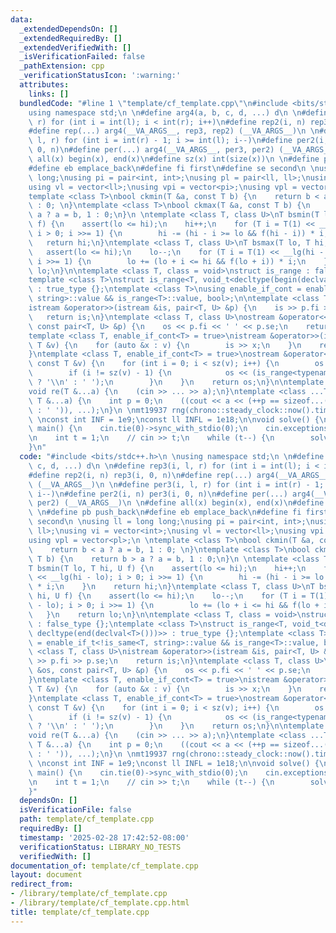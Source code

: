 ```yaml
---
data:
  _extendedDependsOn: []
  _extendedRequiredBy: []
  _extendedVerifiedWith: []
  _isVerificationFailed: false
  _pathExtension: cpp
  _verificationStatusIcon: ':warning:'
  attributes:
    links: []
  bundledCode: "#line 1 \"template/cf_template.cpp\"\n#include <bits/stdc++.h>\n \n\
    using namespace std;\n \n#define arg4(a, b, c, d, ...) d\n \n#define rep3(i, l,\
    \ r) for (int i = int(l); i < int(r); i++)\n#define rep2(i, n) rep3(i, 0, n)\n\
    #define rep(...) arg4(__VA_ARGS__, rep3, rep2) (__VA_ARGS__)\n \n#define per3(i,\
    \ l, r) for (int i = int(r) - 1; i >= int(l); i--)\n#define per2(i, n) per3(i,\
    \ 0, n)\n#define per(...) arg4(__VA_ARGS__, per3, per2) (__VA_ARGS__)\n \n#define\
    \ all(x) begin(x), end(x)\n#define sz(x) int(size(x))\n \n#define pb push_back\n\
    #define eb emplace_back\n#define fi first\n#define se second\n \nusing ll = long\
    \ long;\nusing pi = pair<int, int>;\nusing pl = pair<ll, ll>;\nusing vi = vector<int>;\n\
    using vl = vector<ll>;\nusing vpi = vector<pi>;\nusing vpl = vector<pl>;\n \n\
    template <class T>\nbool ckmin(T &a, const T b) {\n    return b < a ? a = b, 1\
    \ : 0; \n}\ntemplate <class T>\nbool ckmax(T &a, const T b) {\n    return b >\
    \ a ? a = b, 1 : 0;\n}\n \ntemplate <class T, class U>\nT bsmin(T lo, T hi, U\
    \ f) {\n    assert(lo <= hi);\n    hi++;\n    for (T i = T(1) << __lg(hi - lo);\
    \ i > 0; i >>= 1) {\n        hi -= (hi - i >= lo && f(hi - i)) * i;\n    }\n \
    \   return hi;\n}\ntemplate <class T, class U>\nT bsmax(T lo, T hi, U f) {\n \
    \   assert(lo <= hi);\n    lo--;\n    for (T i = T(1) << __lg(hi - lo); i > 0;\
    \ i >>= 1) {\n        lo += (lo + i <= hi && f(lo + i)) * i;\n    }\n    return\
    \ lo;\n}\n\ntemplate <class T, class = void>\nstruct is_range : false_type {};\n\
    template <class T>\nstruct is_range<T, void_t<decltype(begin(declval<T>())), decltype(end(declval<T>()))>>\
    \ : true_type {};\ntemplate <class T>\nusing enable_if_cont = enable_if_t<!is_same<T,\
    \ string>::value && is_range<T>::value, bool>;\n\ntemplate <class T, class U>\n\
    istream &operator>>(istream &is, pair<T, U> &p) {\n    is >> p.fi >> p.se;\n \
    \   return is;\n}\ntemplate <class T, class U>\nostream &operator<<(ostream &os,\
    \ const pair<T, U> &p) {\n    os << p.fi << ' ' << p.se;\n    return os;\n}\n\
    template <class T, enable_if_cont<T> = true>\nistream &operator>>(istream &is,\
    \ T &v) {\n    for (auto &x : v) {\n        is >> x;\n    }\n    return is;\n\
    }\ntemplate <class T, enable_if_cont<T> = true>\nostream &operator<<(ostream &os,\
    \ const T &v) {\n    for (int i = 0; i < sz(v); i++) {\n        os << v[i];\n\
    \        if (i != sz(v) - 1) {\n            os << (is_range<typename T::value_type>::value\
    \ ? '\\n' : ' ');\n        }\n    }\n    return os;\n}\n\ntemplate <class ...T>\n\
    void re(T &...a) {\n    (cin >> ... >> a);\n}\ntemplate <class ...T>\nvoid pr(const\
    \ T &...a) {\n    int p = 0;\n    ((cout << a << (++p == sizeof...(T) ? '\\n'\
    \ : ' ')), ...);\n}\n \nmt19937 rng(chrono::steady_clock::now().time_since_epoch().count());\n\
    \ \nconst int INF = 1e9;\nconst ll INFL = 1e18;\n\nvoid solve() {\n}\n\nint32_t\
    \ main() {\n    cin.tie(0)->sync_with_stdio(0);\n    cin.exceptions(cin.failbit);\n\
    \n    int t = 1;\n    // cin >> t;\n    while (t--) {\n        solve();\n    }\n\
    }\n"
  code: "#include <bits/stdc++.h>\n \nusing namespace std;\n \n#define arg4(a, b,\
    \ c, d, ...) d\n \n#define rep3(i, l, r) for (int i = int(l); i < int(r); i++)\n\
    #define rep2(i, n) rep3(i, 0, n)\n#define rep(...) arg4(__VA_ARGS__, rep3, rep2)\
    \ (__VA_ARGS__)\n \n#define per3(i, l, r) for (int i = int(r) - 1; i >= int(l);\
    \ i--)\n#define per2(i, n) per3(i, 0, n)\n#define per(...) arg4(__VA_ARGS__, per3,\
    \ per2) (__VA_ARGS__)\n \n#define all(x) begin(x), end(x)\n#define sz(x) int(size(x))\n\
    \ \n#define pb push_back\n#define eb emplace_back\n#define fi first\n#define se\
    \ second\n \nusing ll = long long;\nusing pi = pair<int, int>;\nusing pl = pair<ll,\
    \ ll>;\nusing vi = vector<int>;\nusing vl = vector<ll>;\nusing vpi = vector<pi>;\n\
    using vpl = vector<pl>;\n \ntemplate <class T>\nbool ckmin(T &a, const T b) {\n\
    \    return b < a ? a = b, 1 : 0; \n}\ntemplate <class T>\nbool ckmax(T &a, const\
    \ T b) {\n    return b > a ? a = b, 1 : 0;\n}\n \ntemplate <class T, class U>\n\
    T bsmin(T lo, T hi, U f) {\n    assert(lo <= hi);\n    hi++;\n    for (T i = T(1)\
    \ << __lg(hi - lo); i > 0; i >>= 1) {\n        hi -= (hi - i >= lo && f(hi - i))\
    \ * i;\n    }\n    return hi;\n}\ntemplate <class T, class U>\nT bsmax(T lo, T\
    \ hi, U f) {\n    assert(lo <= hi);\n    lo--;\n    for (T i = T(1) << __lg(hi\
    \ - lo); i > 0; i >>= 1) {\n        lo += (lo + i <= hi && f(lo + i)) * i;\n \
    \   }\n    return lo;\n}\n\ntemplate <class T, class = void>\nstruct is_range\
    \ : false_type {};\ntemplate <class T>\nstruct is_range<T, void_t<decltype(begin(declval<T>())),\
    \ decltype(end(declval<T>()))>> : true_type {};\ntemplate <class T>\nusing enable_if_cont\
    \ = enable_if_t<!is_same<T, string>::value && is_range<T>::value, bool>;\n\ntemplate\
    \ <class T, class U>\nistream &operator>>(istream &is, pair<T, U> &p) {\n    is\
    \ >> p.fi >> p.se;\n    return is;\n}\ntemplate <class T, class U>\nostream &operator<<(ostream\
    \ &os, const pair<T, U> &p) {\n    os << p.fi << ' ' << p.se;\n    return os;\n\
    }\ntemplate <class T, enable_if_cont<T> = true>\nistream &operator>>(istream &is,\
    \ T &v) {\n    for (auto &x : v) {\n        is >> x;\n    }\n    return is;\n\
    }\ntemplate <class T, enable_if_cont<T> = true>\nostream &operator<<(ostream &os,\
    \ const T &v) {\n    for (int i = 0; i < sz(v); i++) {\n        os << v[i];\n\
    \        if (i != sz(v) - 1) {\n            os << (is_range<typename T::value_type>::value\
    \ ? '\\n' : ' ');\n        }\n    }\n    return os;\n}\n\ntemplate <class ...T>\n\
    void re(T &...a) {\n    (cin >> ... >> a);\n}\ntemplate <class ...T>\nvoid pr(const\
    \ T &...a) {\n    int p = 0;\n    ((cout << a << (++p == sizeof...(T) ? '\\n'\
    \ : ' ')), ...);\n}\n \nmt19937 rng(chrono::steady_clock::now().time_since_epoch().count());\n\
    \ \nconst int INF = 1e9;\nconst ll INFL = 1e18;\n\nvoid solve() {\n}\n\nint32_t\
    \ main() {\n    cin.tie(0)->sync_with_stdio(0);\n    cin.exceptions(cin.failbit);\n\
    \n    int t = 1;\n    // cin >> t;\n    while (t--) {\n        solve();\n    }\n\
    }"
  dependsOn: []
  isVerificationFile: false
  path: template/cf_template.cpp
  requiredBy: []
  timestamp: '2025-02-28 17:42:52-08:00'
  verificationStatus: LIBRARY_NO_TESTS
  verifiedWith: []
documentation_of: template/cf_template.cpp
layout: document
redirect_from:
- /library/template/cf_template.cpp
- /library/template/cf_template.cpp.html
title: template/cf_template.cpp
---
```

